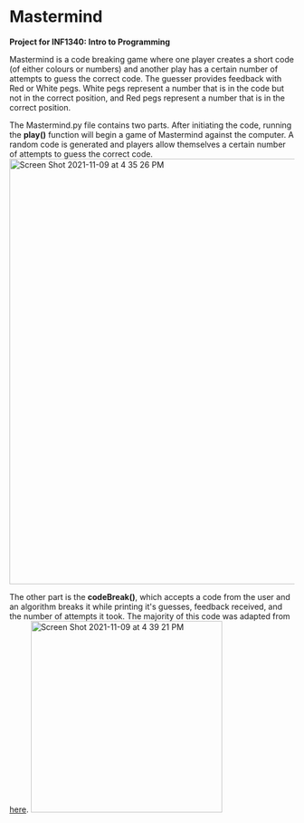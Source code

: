 # Mastermind
**Project for INF1340: Intro to Programming**

Mastermind is a code breaking game where one player creates a short code (of either colours or numbers) and another play has a certain number of attempts to guess the correct code. The guesser provides feedback with Red or White pegs. White pegs represent a number that is in the code but not in the correct position, and Red pegs represent a number that is in the correct position. 

The Mastermind.py file contains two parts. After initiating the code, running the **play()** function will begin a game of Mastermind against the computer. A random code is generated and players allow themselves a certain number of attempts to guess the correct code. 
<img width="751" alt="Screen Shot 2021-11-09 at 4 35 26 PM" src="https://user-images.githubusercontent.com/80587489/141008701-4fc44a88-de58-4463-9e1c-12bf53e5fa26.png">

The other part is the **codeBreak()**, which accepts a code from the user and an algorithm breaks it while printing it's guesses, feedback received, and the number of attempts it took. The majority of this code was adapted from [here](https://www.reddit.com/r/learnpython/comments/k07mfi/mastermind_game_solve_puzzles_optimal_moves_how/).
<img width="338" alt="Screen Shot 2021-11-09 at 4 39 21 PM" src="https://user-images.githubusercontent.com/80587489/141009203-3819b01b-0a3d-4315-b659-1dc5894711e0.png">
